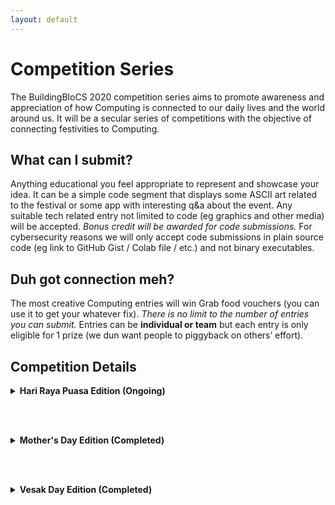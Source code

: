 ```yaml
---
layout: default
---
```


# Competition Series

The BuildingBloCS 2020 competition series aims to promote awareness and appreciation of how Computing is connected to our daily lives and the world around us. It will be a secular series of competitions with the objective of connecting festivities to Computing.

## What can I submit?

Anything educational you feel appropriate to represent and showcase your idea. It can be a simple code segment that displays some ASCII art related to the festival or some app with interesting q&a about the event. Any suitable tech related entry not limited to code (eg graphics and other media) will be accepted. *Bonus credit will be awarded for code submissions.* For cybersecurity reasons we will only accept code submissions in plain source code (eg link to GitHub Gist / Colab file / etc.) and not binary executables.

## Duh got connection meh?

The most creative Computing entries will win Grab food vouchers (you can use it to get your whatever fix). *There is no limit to the number of entries you can submit.* Entries can be **individual or team** but each entry is only eligible for 1 prize (we dun want people to piggyback on others’ effort).


## Competition Details

<div>
<details>
<summary><strong>Hari Raya Puasa Edition (Ongoing)</strong></summary><br>

We are excited (again) to announce BuildingBloCS 2020 competition series Hari Raya Puasa edition! Hari Raya Puasa this year falls on Sun 24 May 2020 and thus Mon 25 May 2020 is a public holiday in lieu!<br><br>

Anytime from now until <strong>2359 Mon 25 May</strong>, submit your entries <strong><a href="https://tinyurl.com/bbcs20compharirayapuasasubmit">here.</a></strong><br>

<em>(Remember to allow public view access if you are sharing a Google Drive link.)</em><br>

<a class="btn" href="https://tinyurl.com/bbcs20compharirayapuasa">Details</a>

</details>

<br><br>
<!----->

<details>
<summary><strong>Mother's Day Edition (Completed)</strong></summary><br>

Congrats to <strong>Mr Leo Qi Yi Joel</strong> of Dunman High School, the winner for our BuildingBloCS 2020 Competition Series - Mother's Day Edition! Mr Leo has submitted an entry where you can send email greetings to express your appreciation to your mum!<br><br>

You can access his entry <strong><a class="btn" href="https://github.com/redarkham/BBCS-X-MothersDay">here.</a></strong><br><br>

Mr Leo has won for himself a $15 Grab food voucher (already sent to his email address) for him to get his bbt fix with his mum!
<br></details>

<br><br>
<!----->

<details>
<summary><strong>Vesak Day Edition (Completed)</strong></summary><br>

We have a winner for our first BuildingBloCS 2020 competition series - Vesak Day edition! <br><br>

Congrats to <strong>Mr Chen Jing De Isaac</strong> of Dunman High School who came out with an interesting competitive programming task on lantern ignition, one of Vesak Day's festival activities. He also contributed a dynamic programming solution using the computer language Go.<br><br>

You can access his entry <strong><a href="https://github.com/Iscaraca/codetask-Go/tree/master/vesakday">here.</a></strong><br><br>

Mr Chen has won for himself a $15 Grab food voucher (already sent to his email address) for him to get his bbt fix instantly!
<br></details>
</div>
